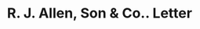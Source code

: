 ---
doi: 10.7916/D8X07K5B
date_other: '1880'
date_other_textual: 1880-1889
form: correspondence
genre:
- Letters (correspondence)
name:
- R. J. Allen, Son & Co.
object_in_context_url: https://biggert.cul.columbia.edu/items/view/ave_biggert_01443
subject_hierarchical_geographic:
- Philadelphia, Pennsylvania, United States
subject_name:
- R. J. Allen, Son & Co.
title: R. J. Allen, Son & Co.. Letter
sort_title: R. J. Allen, Son & Co.. Letter
call_number: ave_biggert_01443
coordinates:
- 40.00944444444445,-75.13333333333334
pid: ave_biggert_01443
identifiers: ave_biggert_01443
thumbnail: https://derivativo-1.library.columbia.edu/iiif/2/ldpd:344599/full/!256,256/0/native.jpg
permalink: "/items/ave_biggert_01443/"
layout: iiif-image-page
---